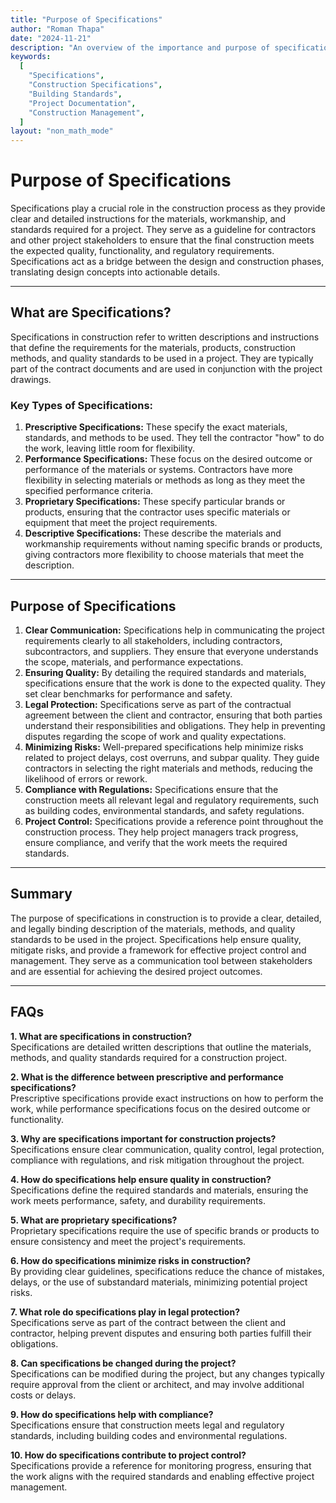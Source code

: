 ```yaml
---
title: "Purpose of Specifications"
author: "Roman Thapa"
date: "2024-11-21"
description: "An overview of the importance and purpose of specifications in construction management."
keywords:
  [
    "Specifications",
    "Construction Specifications",
    "Building Standards",
    "Project Documentation",
    "Construction Management",
  ]
layout: "non_math_mode"
---
```


# Purpose of Specifications

Specifications play a crucial role in the construction process as they provide clear and detailed instructions for the materials, workmanship, and standards required for a project. They serve as a guideline for contractors and other project stakeholders to ensure that the final construction meets the expected quality, functionality, and regulatory requirements. Specifications act as a bridge between the design and construction phases, translating design concepts into actionable details.

---

## What are Specifications?

Specifications in construction refer to written descriptions and instructions that define the requirements for the materials, products, construction methods, and quality standards to be used in a project. They are typically part of the contract documents and are used in conjunction with the project drawings.

### Key Types of Specifications:

1. **Prescriptive Specifications:** These specify the exact materials, standards, and methods to be used. They tell the contractor "how" to do the work, leaving little room for flexibility.
2. **Performance Specifications:** These focus on the desired outcome or performance of the materials or systems. Contractors have more flexibility in selecting materials or methods as long as they meet the specified performance criteria.
3. **Proprietary Specifications:** These specify particular brands or products, ensuring that the contractor uses specific materials or equipment that meet the project requirements.
4. **Descriptive Specifications:** These describe the materials and workmanship requirements without naming specific brands or products, giving contractors more flexibility to choose materials that meet the description.

---

## Purpose of Specifications

1. **Clear Communication:** Specifications help in communicating the project requirements clearly to all stakeholders, including contractors, subcontractors, and suppliers. They ensure that everyone understands the scope, materials, and performance expectations.
2. **Ensuring Quality:** By detailing the required standards and materials, specifications ensure that the work is done to the expected quality. They set clear benchmarks for performance and safety.
3. **Legal Protection:** Specifications serve as part of the contractual agreement between the client and contractor, ensuring that both parties understand their responsibilities and obligations. They help in preventing disputes regarding the scope of work and quality expectations.
4. **Minimizing Risks:** Well-prepared specifications help minimize risks related to project delays, cost overruns, and subpar quality. They guide contractors in selecting the right materials and methods, reducing the likelihood of errors or rework.
5. **Compliance with Regulations:** Specifications ensure that the construction meets all relevant legal and regulatory requirements, such as building codes, environmental standards, and safety regulations.
6. **Project Control:** Specifications provide a reference point throughout the construction process. They help project managers track progress, ensure compliance, and verify that the work meets the required standards.

---

## Summary

The purpose of specifications in construction is to provide a clear, detailed, and legally binding description of the materials, methods, and quality standards to be used in the project. Specifications help ensure quality, mitigate risks, and provide a framework for effective project control and management. They serve as a communication tool between stakeholders and are essential for achieving the desired project outcomes.

---

## FAQs

**1. What are specifications in construction?**  
 Specifications are detailed written descriptions that outline the materials, methods, and quality standards required for a construction project.

**2. What is the difference between prescriptive and performance specifications?**  
 Prescriptive specifications provide exact instructions on how to perform the work, while performance specifications focus on the desired outcome or functionality.

**3. Why are specifications important for construction projects?**  
 Specifications ensure clear communication, quality control, legal protection, compliance with regulations, and risk mitigation throughout the project.

**4. How do specifications help ensure quality in construction?**  
 Specifications define the required standards and materials, ensuring the work meets performance, safety, and durability requirements.

**5. What are proprietary specifications?**  
 Proprietary specifications require the use of specific brands or products to ensure consistency and meet the project's requirements.

**6. How do specifications minimize risks in construction?**  
 By providing clear guidelines, specifications reduce the chance of mistakes, delays, or the use of substandard materials, minimizing potential project risks.

**7. What role do specifications play in legal protection?**  
 Specifications serve as part of the contract between the client and contractor, helping prevent disputes and ensuring both parties fulfill their obligations.

**8. Can specifications be changed during the project?**  
 Specifications can be modified during the project, but any changes typically require approval from the client or architect, and may involve additional costs or delays.

**9. How do specifications help with compliance?**  
 Specifications ensure that construction meets legal and regulatory standards, including building codes and environmental regulations.

**10. How do specifications contribute to project control?**  
 Specifications provide a reference for monitoring progress, ensuring that the work aligns with the required standards and enabling effective project management.
